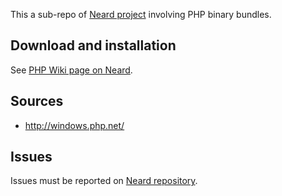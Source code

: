 This a sub-repo of [Neard project](https://github.com/crazy-max/neard) involving PHP binary bundles.

## Download and installation

See [PHP Wiki page on Neard](https://github.com/crazy-max/neard/wiki/binPHP).

## Sources

* http://windows.php.net/

## Issues

Issues must be reported on [Neard repository](https://github.com/crazy-max/neard/issues).
